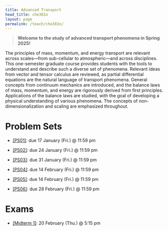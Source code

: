 ```yaml
---
title: Advanced Transport
head_title: che381n
layout: page
permalink: /teach/che381n/
---
```


> __Welcome to the study of advanced transport phenomena in Spring 2025!__

The principles of mass, momentum, and energy transport are relevant across
scales—from sub-cellular to atmospheric—and across disciplines.
This one-semester graduate course provides students with the tools to understand
and describe such a diverse set of phenomena.
Relevant ideas from vector and tensor calculus are reviewed, as partial
differential equations are the natural language of transport phenomena.
General concepts from continuum mechanics are introduced, and the balance laws
of mass, momentum, and energy are rigorously derived from first principles.
Applications of the balance laws are studied, with the goal of developing a
physical understanding of various phenomena.
The concepts of non-dimensionalization and scaling are emphasized throughout.



# Problem Sets

- [[PS01]](https://utexas.box.com/s/y1iuh1fzmkhh6hs3gm4gd1wesj70bwsl):
due 17 January (Fri.) @ 11:59 pm

- [[PS02]](https://utexas.box.com/s/g995wf8zqolme4qacs2es1ez2umscz8u):
due 24 January (Fri.) @ 11:59 pm

- [[PS03]](https://utexas.box.com/s/6pjeenmldr0rgz5h1myf0sl157l47ksr):
due 31 January (Fri.) @ 11:59 pm

- [[PS04]](https://utexas.box.com/s/w29eug6kjxjoxib9bi35oky7llgfof55):
due 14 February (Fri.) @ 11:59 pm

- [[PS05]](https://utexas.box.com/s/eknw7rq4t7jtj236u026vmo9atfvrdfx):
due 14 February (Fri.) @ 11:59 pm

- [[PS06]](https://utexas.box.com/s/r7iqh6lpjchcjcnu0vl5ejkd0kirixgp):
due 28 February (Fri.) @ 11:59 pm



# Exams

- [[Midterm 1]](https://utexas.box.com/s/vtrmpo4kx0qgebi2xbf0ovys263rhqcq):
20 February (Thu.) @ 5:15 pm

